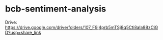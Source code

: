 # bcb-sentiment-analysis

Drive: https://drive.google.com/drive/folders/107_F9j4prb5mTSj8q5Cti8aIa88zCiGD?usp=share_link
